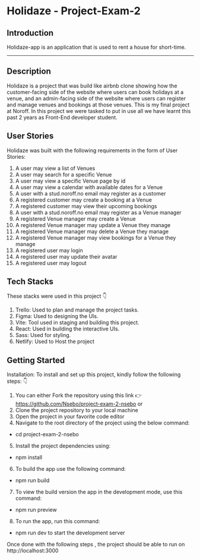 # Holidaze - Project-Exam-2 

## Introduction
Holidaze-app is an application that is used to rent a house for short-time. 

---
## Description
Holidaze is a project that was build like airbnb clone showing how the customer-facing side of the website where users can book holidays at a venue, and an admin-facing side of the website where users can register and manage venues and bookings at those venues. 
This is my final project at Noroff. In this project we were tasked to put in use all we have learnt this past 2 years as Front-End developer student.

## User Stories

Holidaze was built with the following requirements in the form of User Stories:

1. A user may view a list of Venues
2. A user may search for a specific Venue
3. A user may view a specific Venue page by id
4. A user may view a calendar with available dates for a Venue
5. A user with a stud.noroff.no email may register as a customer
6. A registered customer may create a booking at a Venue
7. A registered customer may view their upcoming bookings
8. A user with a stud.noroff.no email may register as a Venue manager
9.  A registered Venue manager may create a Venue
10. A registered Venue manager may update a Venue they manage
11. A registered Venue manager may delete a Venue they manage
12. A registered Venue manager may view bookings for a Venue they manage
13. A registered user may login
14. A registered user may update their avatar
15. A registered user may logout

## Tech Stacks 

These stacks were used in this project 👇

1. Trello: Used to plan and manage the project tasks.
2. Figma: Used to designing the UIs.
3. Vite: Tool used in staging and building this project.
4. React: Used in building the interactive UIs.
5. Sass: Used for styling.
6. Netlify: Used to Host the project

##  Getting Started

Installation: To install and set up this project, kindly follow the following steps: 👇

1. You can either Fork the repository using this link 👉 https://github.com/Nsebo/project-exam-2-nsebo 
 or
2. Clone the project repository to your local machine
3. Open the project in your favorite code editor
4. Navigate to the root directory of the project using the below command:
- cd project-exam-2-nsebo
5. Install the project dependencies using:
- npm install
6.  To build the app use the following command:
- npm run build
7. To view the build version the app in the development mode, use this command:
- npm run preview
8. To run the app, run this command: 
  - npm run dev to start the development server

Once done with the following steps , the project should be able to run on http://localhost:3000

   



